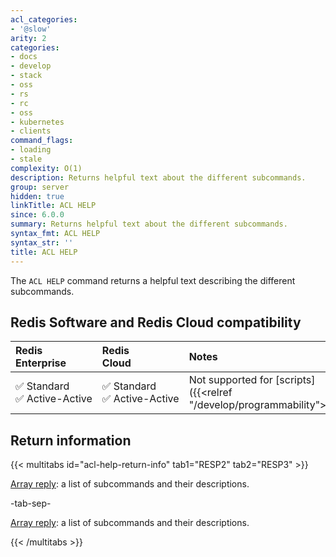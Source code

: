 ```yaml
---
acl_categories:
- '@slow'
arity: 2
categories:
- docs
- develop
- stack
- oss
- rs
- rc
- oss
- kubernetes
- clients
command_flags:
- loading
- stale
complexity: O(1)
description: Returns helpful text about the different subcommands.
group: server
hidden: true
linkTitle: ACL HELP
since: 6.0.0
summary: Returns helpful text about the different subcommands.
syntax_fmt: ACL HELP
syntax_str: ''
title: ACL HELP
---
```

The `ACL HELP` command returns a helpful text describing the different subcommands.

## Redis Software and Redis Cloud compatibility

| Redis<br />Enterprise | Redis<br />Cloud | <span style="min-width: 9em; display: table-cell">Notes</span> |
|:----------------------|:-----------------|:------|
| <span title="Supported">&#x2705; Standard</span><br /><span title="Supported"><nobr>&#x2705; Active-Active</nobr></span> | <span title="Supported">&#x2705; Standard</span><br /><span title="Supported"><nobr>&#x2705; Active-Active</nobr></span> | Not supported for [scripts]({{<relref "/develop/programmability">}}). |

## Return information

{{< multitabs id="acl-help-return-info" 
    tab1="RESP2" 
    tab2="RESP3" >}}

[Array reply](../../develop/reference/protocol-spec#arrays): a list of subcommands and their descriptions.

-tab-sep-

[Array reply](../../develop/reference/protocol-spec#arrays): a list of subcommands and their descriptions.

{{< /multitabs >}}
